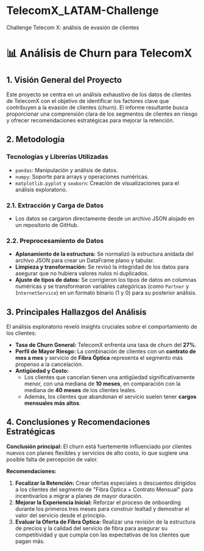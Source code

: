 # TelecomX_LATAM-Challenge
Challenge Telecom X: análisis de evasión de clientes

# 📊 Análisis de Churn para TelecomX

## 1. Visión General del Proyecto
Este proyecto se centra en un análisis exhaustivo de los datos de clientes de TelecomX con el objetivo de identificar los factores clave que contribuyen a la evasión de clientes (churn). El informe resultante busca proporcionar una comprensión clara de los segmentos de clientes en riesgo y ofrecer recomendaciones estratégicas para mejorar la retención.

## 2. Metodología
### Tecnologías y Librerías Utilizadas
* `pandas`: Manipulación y análisis de datos.
* `numpy`: Soporte para arrays y operaciones numéricas.
* `matplotlib.pyplot` y `seaborn`: Creación de visualizaciones para el análisis exploratorio.

### 2.1. Extracción y Carga de Datos
* Los datos se cargaron directamente desde un archivo JSON alojado en un repositorio de GitHub.

### 2.2. Preprocesamiento de Datos
* **Aplanamiento de la estructura:** Se normalizó la estructura anidada del archivo JSON para crear un DataFrame plano y tabular.
* **Limpieza y transformación:** Se revisó la integridad de los datos para asegurar que no hubiera valores nulos ni duplicados.
* **Ajuste de tipos de datos:** Se corrigieron los tipos de datos en columnas numéricas y se transformaron variables categóricas (como `Partner` y `InternetService`) en un formato binario (1 y 0) para su posterior análisis.

## 3. Principales Hallazgos del Análisis
El análisis exploratorio reveló insights cruciales sobre el comportamiento de los clientes:
* **Tasa de Churn General:** TelecomX enfrenta una tasa de churn del **27%**.
* **Perfil de Mayor Riesgo:** La combinación de clientes con un **contrato de mes a mes** y servicio de **Fibra Óptica** representa el segmento más propenso a la cancelación.
* **Antigüedad y Costo:**
    * Los clientes que cancelan tienen una antigüedad significativamente menor, con una mediana de **10 meses**, en comparación con la mediana de **40 meses** de los clientes leales.
    * Además, los clientes que abandonan el servicio suelen tener **cargos mensuales más altos**.

## 4. Conclusiones y Recomendaciones Estratégicas
**Conclusión principal:** El churn está fuertemente influenciado por clientes nuevos con planes flexibles y servicios de alto costo, lo que sugiere una posible falta de percepción de valor.

**Recomendaciones:**
1.  **Focalizar la Retención:** Crear ofertas especiales o descuentos dirigidos a los clientes del segmento de "Fibra Óptica + Contrato Mensual" para incentivarlos a migrar a planes de mayor duración.
2.  **Mejorar la Experiencia Inicial:** Reforzar el proceso de onboarding durante los primeros tres meses para construir lealtad y demostrar el valor del servicio desde el principio.
3.  **Evaluar la Oferta de Fibra Óptica:** Realizar una revisión de la estructura de precios y la calidad del servicio de fibra para asegurar su competitividad y que cumpla con las expectativas de los clientes que pagan más.
